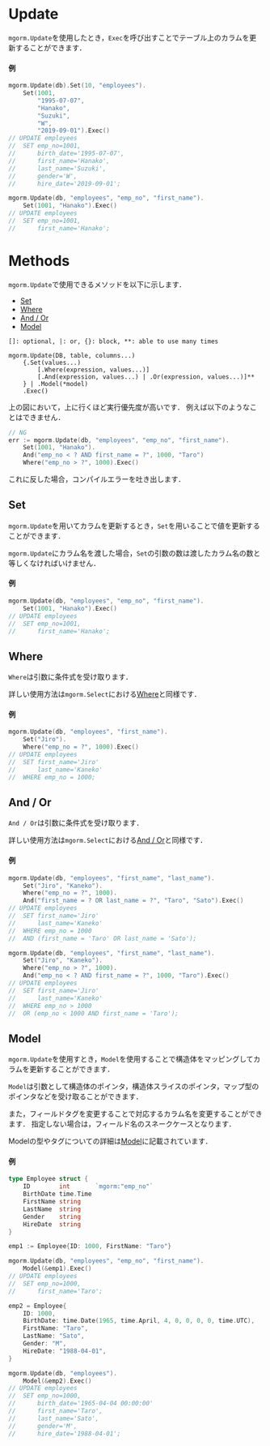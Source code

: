 # Update
`mgorm.Update`を使用したとき，`Exec`を呼び出すことでテーブル上のカラムを更新することができます．

#### 例
```go
mgorm.Update(db).Set(10, "employees").
    Set(1001,
        "1995-07-07",
        "Hanako",
        "Suzuki",
        "W",
        "2019-09-01").Exec()
// UPDATE employees
//  SET emp_no=1001,
//      birth_date='1995-07-07',
//      first_name='Hanako',
//      last_name='Suzuki',
//      gender='W',
//      hire_date='2019-09-01';

mgorm.Update(db, "employees", "emp_no", "first_name").
    Set(1001, "Hanako").Exec()
// UPDATE employees
//  SET emp_no=1001,
//      first_name='Hanako';
```


# Methods
`mgorm.Update`で使用できるメソッドを以下に示します．

- [Set](https://github.com/champon1020/mgorm/tree/main/docs/update_jp.md#set)
- [Where](https://github.com/champon1020/mgorm/tree/main/docs/update_jp.md#where)
- [And / Or](https://github.com/champon1020/mgorm/tree/main/docs/update_jp.md#and--or)
- [Model](https://github.com/champon1020/mgorm/tree/main/docs/update_jp.md#model)

```
[]: optional, |: or, {}: block, **: able to use many times

mgorm.Update(DB, table, columns...)
    {.Set(values...)
        [.Where(expression, values...)]
        [.And(expression, values...) | .Or(expression, values...)]**
    } | .Model(*model)
    .Exec()
```
上の図において，上に行くほど実行優先度が高いです． 例えば以下のようなことはできません．

```go
// NG
err := mgorm.Update(db, "employees", "emp_no", "first_name").
    Set(1001, "Hanako").
    And("emp_no < ? AND first_name = ?", 1000, "Taro")
    Where("emp_no > ?", 1000).Exec()
```

これに反した場合，コンパイルエラーを吐き出します．


## Set
`mgorm.Update`を用いてカラムを更新するとき，`Set`を用いることで値を更新することができます．

`mgorm.Update`にカラム名を渡した場合，`Set`の引数の数は渡したカラム名の数と等しくなければいけません．

#### 例
```go
mgorm.Update(db, "employees", "emp_no", "first_name").
    Set(1001, "Hanako").Exec()
// UPDATE employees
//  SET emp_no=1001,
//      first_name='Hanako';
```


## Where
`Where`は引数に条件式を受け取ります．

詳しい使用方法は`mgorm.Select`における[Where]()と同様です．

#### 例
```go
mgorm.Update(db, "employees", "first_name").
    Set("Jiro").
    Where("emp_no = ?", 1000).Exec()
// UPDATE employees
//  SET first_name='Jiro'
//      last_name='Kaneko'
//  WHERE emp_no = 1000;
```


## And / Or
`And / Or`は引数に条件式を受け取ります．

詳しい使用方法は`mgorm.Select`における[And / Or]()と同様です．

#### 例
```go
mgorm.Update(db, "employees", "first_name", "last_name").
    Set("Jiro", "Kaneko").
    Where("emp_no = ?", 1000).
    And("first_name = ? OR last_name = ?", "Taro", "Sato").Exec()
// UPDATE employees
//  SET first_name='Jiro'
//      last_name='Kaneko'
//  WHERE emp_no = 1000
//  AND (first_name = 'Taro' OR last_name = 'Sato');

mgorm.Update(db, "employees", "first_name", "last_name").
    Set("Jiro", "Kaneko").
    Where("emp_no > ?", 1000).
    And("emp_no < ? AND first_name = ?", 1000, "Taro").Exec()
// UPDATE employees
//  SET first_name='Jiro'
//      last_name='Kaneko'
//  WHERE emp_no > 1000
//  OR (emp_no < 1000 AND first_name = 'Taro');
```


## Model
`mgorm.Update`を使用すとき，`Model`を使用することで構造体をマッピングしてカラムを更新することができます．

`Model`は引数として構造体のポインタ，構造体スライスのポインタ，マップ型のポインタなどを受け取ることができます．

また，フィールドタグを変更することで対応するカラム名を変更することができます．
指定しない場合は，フィールド名のスネークケースとなります．

Modelの型やタグについての詳細は[Model]()に記載されています．

#### 例
```go
type Employee struct {
    ID        int       `mgorm:"emp_no"`
    BirthDate time.Time
    FirstName string
    LastName  string
    Gender    string
    HireDate  string
}

emp1 := Employee{ID: 1000, FirstName: "Taro"}

mgorm.Update(db, "employees", "emp_no", "first_name").
    Model(&emp1).Exec()
// UPDATE employees
//  SET emp_no=1000,
//      first_name='Taro';

emp2 = Employee{
    ID: 1000,
    BirthDate: time.Date(1965, time.April, 4, 0, 0, 0, 0, time.UTC),
    FirstName: "Taro",
    LastName: "Sato",
    Gender: "M",
    HireDate: "1988-04-01",
}

mgorm.Update(db, "employees").
    Model(&emp2).Exec()
// UPDATE employees
//  SET emp_no=1000,
//      birth_date='1965-04-04 00:00:00'
//      first_name='Taro',
//      last_name='Sato',
//      gender='M',
//      hire_date='1988-04-01';
```
